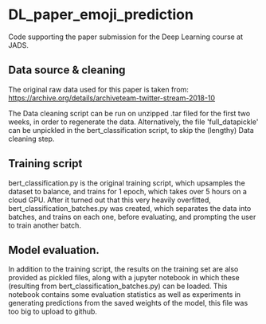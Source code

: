 # DL_paper_emoji_prediction
Code supporting the paper submission for the Deep Learning course at JADS.


## Data source & cleaning
The original raw data used for this paper is taken from: https://archive.org/details/archiveteam-twitter-stream-2018-10

The Data cleaning script can be run on unzipped .tar filed for the first two weeks, in order to regenerate the data. Alternatively, the file 'full_datapickle' can be unpickled in the bert_classification script, to skip the (lengthy) Data cleaning step.

## Training script

bert_classification.py is the original training script, which upsamples the dataset to balance, and trains for 1 epoch, which takes over 5 hours on a cloud GPU. After it turned out that this very heavily overfitted, bert_classification_batches.py was created, which separates the data into batches, and trains on each one, before evaluating, and prompting the user to train another batch.

## Model evaluation.

In addition to the training script, the results on the training set are also provided as pickled files, along with a jupyter notebook in which these (resulting from bert_classification_batches.py) can be loaded. This notebook contains some evaluation statistics as well as experiments in generating predictions from the saved weights of the model, this file was too big to upload to github.
